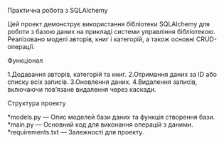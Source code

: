 Практична робота з SQLAlchemy

Цей проект демонструє використання бібліотеки SQLAlchemy для роботи з базою даних на прикладі системи управління бібліотекою. Реалізовано моделі авторів, книг і категорій, а також основні CRUD-операції.

Функціонал

1.Додавання авторів, категорій та книг.
2.Отримання даних за ID або списку всіх записів.
3.Оновлення даних.
4.Видалення записів, включаючи пов’язане видалення через каскади.

Структура проекту

*models.py — Опис моделей бази даних та функція створення бази.
*main.py — Основний код для виконання операцій з даними.
*requirements.txt — Залежності для проекту.
